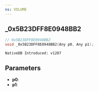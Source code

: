 ```yaml
---
ns: VOLUME
---
```

## _0x5B23DFF8E0948BB2

```c
// 0x5B23DFF8E0948BB2
void _0x5B23DFF8E0948BB2(Any p0, Any p1);
```

```
NativeDB Introduced: v1207
```

## Parameters
* **p0**:
* **p1**:
